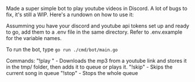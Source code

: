 Made a super simple bot to play youtube videos in Discord. A lot of bugs to fix, it's still a WIP. Here's a rundown on how to use it:

Assumming you have your discord and youtube api tokens set up and ready to go, add them to a .env file in the same directory. Refer to .env.example for the variable names.

To run the bot, type ```go run ./cmd/bot/main.go```

Commands:
"!play <youtube link>" - Downloads the mp3 from a youtube link and stores it in the tmp/ folder, then adds it to queue or plays it.
"!skip" - Skips the current song in queue
"!stop" - Stops the whole queue
